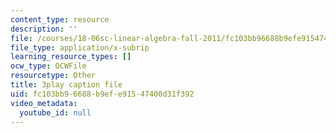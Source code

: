 ```yaml
---
content_type: resource
description: ''
file: /courses/18-06sc-linear-algebra-fall-2011/fc103bb96688b9efe91547400d31f392_wuyAeWE3iIM.srt
file_type: application/x-subrip
learning_resource_types: []
ocw_type: OCWFile
resourcetype: Other
title: 3play caption file
uid: fc103bb9-6688-b9ef-e915-47400d31f392
video_metadata:
  youtube_id: null
---
```

